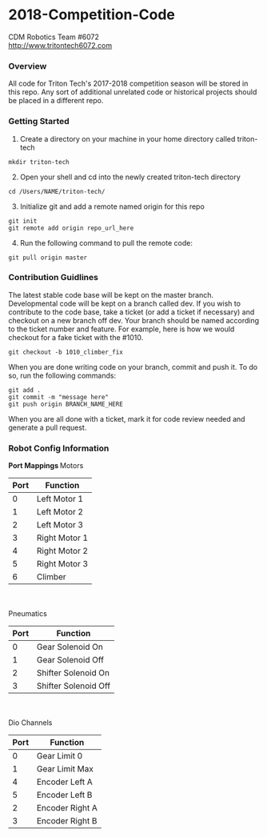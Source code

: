 # 2018-Competition-Code
CDM Robotics Team #6072
<br>http://www.tritontech6072.com

### Overview ###
All code for Triton Tech's 2017-2018 competition season will be stored in this repo. Any sort of additional unrelated code or historical projects should be placed in a different repo. 

### Getting Started ###
1. Create a directory on your machine in your home directory called triton-tech
```
mkdir triton-tech
```
2. Open your shell and cd into the newly created triton-tech directory
```
cd /Users/NAME/triton-tech/
```
3. Initialize git and add a remote named origin for this repo
```
git init
git remote add origin repo_url_here
```
4. Run the following command to pull the remote code:
```
git pull origin master
```

### Contribution Guidlines ###
The latest stable code base will be kept on the master branch. Developmental code will be kept on a branch called dev. If you wish to contribute to the code base, take a ticket (or add a ticket if necessary) and checkout on a new branch off dev. Your branch should be named according to the ticket number and feature. For example, here is how we would checkout for a fake ticket with the #1010.
```
git checkout -b 1010_climber_fix
```
When you are done writing code on your branch, commit and push it. To do so, run the following commands:
```
git add .
git commit -m "message here"
git push origin BRANCH_NAME_HERE
```
When you are all done with a ticket, mark it for code review needed and generate a pull request.

### Robot Config Information ###

<b> Port Mappings </b>
Motors

|  Port      |    Function        |
|  --------  |  ----------------  |
|   0        | Left Motor 1       |
|   1        | Left Motor 2       |
|   2        | Left Motor 3       |
|   3        | Right Motor 1      | 
|   4        | Right Motor 2      |
|   5        | Right Motor 3      |
|   6        | Climber            |

<br></br>
Pneumatics

| Port       |    Function        |
| ---------- | ------------------ |
|   0        | Gear Solenoid On   |
|   1        | Gear Solenoid Off  |
|   2        | Shifter Solenoid On|
|   3        |Shifter Solenoid Off|

<br></br>
Dio Channels

| Port       |    Function        |
| ---------- | ------------------ |
|   0        | Gear Limit 0       |
|   1        | Gear Limit Max     |
|   4        | Encoder Left A     |
|   5        | Encoder Left B     |
|   2        | Encoder Right A    |
|   3        | Encoder Right B    |
  
